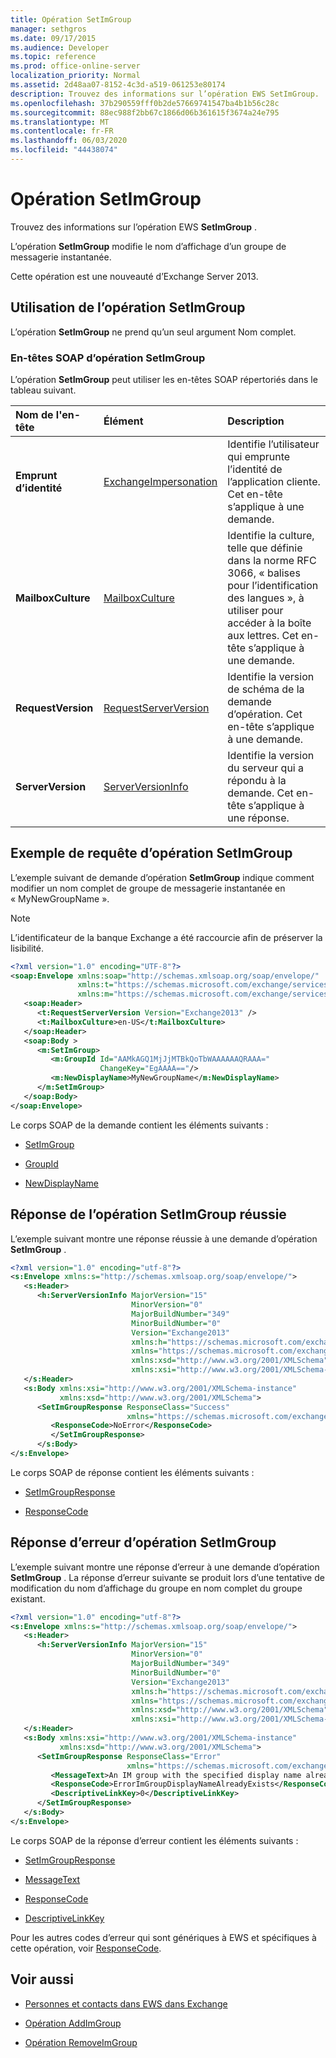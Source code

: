 ```yaml
---
title: Opération SetImGroup
manager: sethgros
ms.date: 09/17/2015
ms.audience: Developer
ms.topic: reference
ms.prod: office-online-server
localization_priority: Normal
ms.assetid: 2d48aa07-8152-4c3d-a519-061253e80174
description: Trouvez des informations sur l’opération EWS SetImGroup.
ms.openlocfilehash: 37b290559fff0b2de57669741547ba4b1b56c28c
ms.sourcegitcommit: 88ec988f2bb67c1866d06b361615f3674a24e795
ms.translationtype: MT
ms.contentlocale: fr-FR
ms.lasthandoff: 06/03/2020
ms.locfileid: "44438074"
---
```

# <a name="setimgroup-operation"></a>Opération SetImGroup

Trouvez des informations sur l’opération EWS **SetImGroup** . 
  
L’opération **SetImGroup** modifie le nom d’affichage d’un groupe de messagerie instantanée. 
  
Cette opération est une nouveauté d’Exchange Server 2013.
  
## <a name="using-the-setimgroup-operation"></a>Utilisation de l’opération SetImGroup

L’opération **SetImGroup** ne prend qu’un seul argument Nom complet. 
  
### <a name="setimgroup-operation-soap-headers"></a>En-têtes SOAP d’opération SetImGroup

L’opération **SetImGroup** peut utiliser les en-têtes SOAP répertoriés dans le tableau suivant. 
  
|**Nom de l'en-tête**|**Élément**|**Description**|
|:-----|:-----|:-----|
|**Emprunt d’identité** <br/> |[ExchangeImpersonation](exchangeimpersonation.md) <br/> |Identifie l’utilisateur qui emprunte l’identité de l’application cliente. Cet en-tête s’applique à une demande.  <br/> |
|**MailboxCulture** <br/> |[MailboxCulture](mailboxculture.md) <br/> |Identifie la culture, telle que définie dans la norme RFC 3066, « balises pour l’identification des langues », à utiliser pour accéder à la boîte aux lettres. Cet en-tête s’applique à une demande.  <br/> |
|**RequestVersion** <br/> |[RequestServerVersion](requestserverversion.md) <br/> |Identifie la version de schéma de la demande d’opération. Cet en-tête s’applique à une demande.  <br/> |
|**ServerVersion** <br/> |[ServerVersionInfo](serverversioninfo.md) <br/> |Identifie la version du serveur qui a répondu à la demande. Cet en-tête s’applique à une réponse.  <br/> |
   
## <a name="setimgroup-operation-request-example"></a>Exemple de requête d’opération SetImGroup

L’exemple suivant de demande d’opération **SetImGroup** indique comment modifier un nom complet de groupe de messagerie instantanée en « MyNewGroupName ». 
  
> [!NOTE]
> L’identificateur de la banque Exchange a été raccourcie afin de préserver la lisibilité. 
  
```XML
<?xml version="1.0" encoding="UTF-8"?>
<soap:Envelope xmlns:soap="http://schemas.xmlsoap.org/soap/envelope/"
               xmlns:t="https://schemas.microsoft.com/exchange/services/2006/types"
               xmlns:m="https://schemas.microsoft.com/exchange/services/2006/messages">
   <soap:Header>
      <t:RequestServerVersion Version="Exchange2013" />
      <t:MailboxCulture>en-US</t:MailboxCulture>
   </soap:Header>
   <soap:Body >
      <m:SetImGroup>
         <m:GroupId Id="AAMkAGQ1MjJjMTBkQoTbWAAAAAAQRAAA="
                    ChangeKey="EgAAAA=="/>
         <m:NewDisplayName>MyNewGroupName</m:NewDisplayName>
      </m:SetImGroup>
   </soap:Body>
</soap:Envelope>
```

Le corps SOAP de la demande contient les éléments suivants :
  
- [SetImGroup](setimgroup.md)
    
- [GroupId](groupid.md)
    
- [NewDisplayName](newdisplayname.md)
    
## <a name="successful-setimgroup-operation-response"></a>Réponse de l’opération SetImGroup réussie

L’exemple suivant montre une réponse réussie à une demande d’opération **SetImGroup** . 
  
```XML
<?xml version="1.0" encoding="utf-8"?>
<s:Envelope xmlns:s="http://schemas.xmlsoap.org/soap/envelope/">
   <s:Header>
      <h:ServerVersionInfo MajorVersion="15" 
                           MinorVersion="0" 
                           MajorBuildNumber="349" 
                           MinorBuildNumber="0" 
                           Version="Exchange2013" 
                           xmlns:h="https://schemas.microsoft.com/exchange/services/2006/types"
                           xmlns="https://schemas.microsoft.com/exchange/services/2006/types" 
                           xmlns:xsd="http://www.w3.org/2001/XMLSchema" 
                           xmlns:xsi="http://www.w3.org/2001/XMLSchema-instance"/>
   </s:Header>
   <s:Body xmlns:xsi="http://www.w3.org/2001/XMLSchema-instance" 
           xmlns:xsd="http://www.w3.org/2001/XMLSchema">
      <SetImGroupResponse ResponseClass="Success" 
                          xmlns="https://schemas.microsoft.com/exchange/services/2006/messages">
         <ResponseCode>NoError</ResponseCode>
         </SetImGroupResponse>
      </s:Body>
</s:Envelope>
```

Le corps SOAP de réponse contient les éléments suivants :
  
- [SetImGroupResponse](setimgroupresponse.md)
    
- [ResponseCode](responsecode.md)
    
## <a name="setimgroup-operation-error-response"></a>Réponse d’erreur d’opération SetImGroup

L’exemple suivant montre une réponse d’erreur à une demande d’opération **SetImGroup** . La réponse d’erreur suivante se produit lors d’une tentative de modification du nom d’affichage du groupe en nom complet du groupe existant. 
  
```XML
<?xml version="1.0" encoding="utf-8"?>
<s:Envelope xmlns:s="http://schemas.xmlsoap.org/soap/envelope/">
   <s:Header>
      <h:ServerVersionInfo MajorVersion="15"
                           MinorVersion="0"
                           MajorBuildNumber="349"
                           MinorBuildNumber="0"
                           Version="Exchange2013"
                           xmlns:h="https://schemas.microsoft.com/exchange/services/2006/types"
                           xmlns="https://schemas.microsoft.com/exchange/services/2006/types"
                           xmlns:xsd="http://www.w3.org/2001/XMLSchema"
                           xmlns:xsi="http://www.w3.org/2001/XMLSchema-instance"/>
   </s:Header>
   <s:Body xmlns:xsi="http://www.w3.org/2001/XMLSchema-instance"
           xmlns:xsd="http://www.w3.org/2001/XMLSchema">
      <SetImGroupResponse ResponseClass="Error" 
                          xmlns="https://schemas.microsoft.com/exchange/services/2006/messages">
         <MessageText>An IM group with the specified display name already exists.</MessageText>
         <ResponseCode>ErrorImGroupDisplayNameAlreadyExists</ResponseCode>
         <DescriptiveLinkKey>0</DescriptiveLinkKey>
      </SetImGroupResponse>
   </s:Body>
</s:Envelope>
```

Le corps SOAP de la réponse d’erreur contient les éléments suivants :
  
- [SetImGroupResponse](setimgroupresponse.md)
    
- [MessageText](messagetext.md)
    
- [ResponseCode](responsecode.md)
    
- [DescriptiveLinkKey](descriptivelinkkey.md)
    
Pour les autres codes d’erreur qui sont génériques à EWS et spécifiques à cette opération, voir [ResponseCode](responsecode.md).
  
## <a name="see-also"></a>Voir aussi

- [Personnes et contacts dans EWS dans Exchange](https://msdn.microsoft.com/library/043c33be-a0d1-4bad-a840-85715eda4813%28Office.15%29.aspx)
    
- [Opération AddImGroup](addimgroup-operation.md)
    
- [Opération RemoveImGroup](removeimgroup-operation.md)
    

